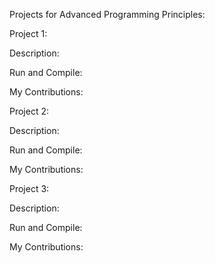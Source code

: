 Projects for Advanced Programming Principles:

Project 1:

  Description: 

  Run and Compile: 

  My Contributions:

Project 2:

  Description: 

  Run and Compile: 

  My Contributions:

Project 3:

  Description: 

  Run and Compile: 

  My Contributions:
